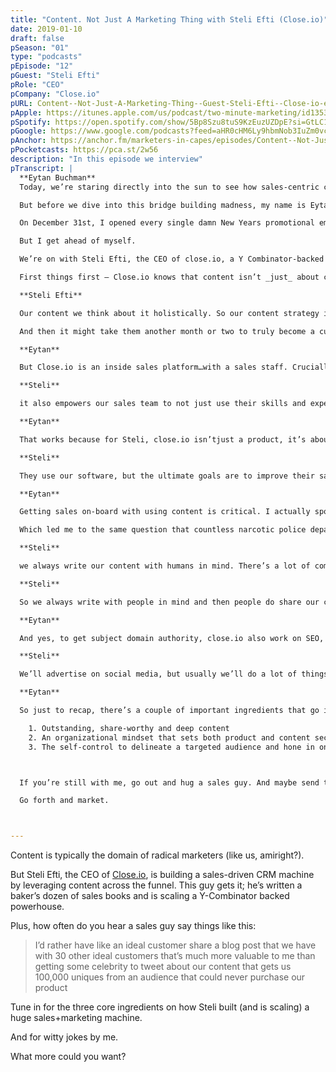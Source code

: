 ```yaml
---
title: "Content. Not Just A Marketing Thing with Steli Efti (Close.io)"
date: 2019-01-10
draft: false
pSeason: "01"
type: "podcasts"
pEpisode: "12"
pGuest: "Steli Efti"
pRole: "CEO"
pCompany: "Close.io"
pURL: Content--Not-Just-A-Marketing-Thing--Guest-Steli-Efti--Close-io-e2tmm1
pApple: https://itunes.apple.com/us/podcast/two-minute-marketing/id1353391360?mt=2
pSpotify: https://open.spotify.com/show/5Bp8Szu8tuS9KzEuzUZDpE?si=GtLC19qxQwuEwFGl4IX21w
pGoogle: https://www.google.com/podcasts?feed=aHR0cHM6Ly9hbmNob3IuZm0vcy8yOWI1NTgwL3BvZGNhc3QvcnNz
pAnchor: https://anchor.fm/marketers-in-capes/episodes/Content--Not-Just-A-Marketing-Thing--Guest-Steli-Efti--Close-io-e2tmm1
pPocketcasts: https://pca.st/2w56
description: "In this episode we interview"  
pTranscript: |
  **Eytan Buchman**
  Today, we’re staring directly into the sun to see how sales-centric companies leverage marketing content.

  But before we dive into this bridge building madness, my name is Eytan, instead of jamming to Avril Lavigne, you’re listening to Two Minute Marketing, I use words like jamming, and we’re going to talk about how sales teams can leverage content.

  On December 31st, I opened every single damn New Years promotional email I got. And when I’m on Facebook, I click on ads all the time. I’m a curious marketer. And that’s where I came across a paid ad for a really good free sales book.

  But I get ahead of myself.

  We’re on with Steli Efti, the CEO of close.io, a Y Combinator-backed inside sales CRM. Steli has written 13 sales books – nearly 25% of the original Hardy Boys books – and he uses them heavily in marketing.

  First things first – Close.io knows that content isn’t _just_ about customer acquisition.

  **Steli Efti**

  Our content we think about it holistically. So our content strategy is not just to attract traffic or not just to attract people to sign up for trial, it really goes through the entire customer journey. A lot of times people will discover us, discover a piece of our content, then they will come back to our content for a year, sometimes even longer than a year before they ever decide to sign up for a trial of our product.

  And then it might take them another month or two to truly become a customer. …They’re always consuming our content. They just consume different types of content at the beginning that helps them get the basics of sales then later on how to use our product and how to improve on their sales process, and then later how to scale sales, how to hire people.

  **Eytan**

  But Close.io is an inside sales platform…with a sales staff. Crucially, they break down the marketing-sales silo.

  **Steli**

  it also empowers our sales team to not just use their skills and expertise, not just use the software and our product, but also use our content to create value and create connections and conversations and conversions with our prospects and our customers. So our sales team heavily relies on our content to help the prospect accomplish whatever their ultimate goals are.

  **Eytan**

  That works because for Steli, close.io isn’tjust a product, it’s about a customer service orientation. Sofor them, stellar content isn’t an acquisition tool, it’s a way of life that dovetails with product. Good content and good product help create better sales teams.

  **Steli**

  They use our software, but the ultimate goals are to improve their sales process, to drive a certain amount of revenue, to accomplish certain muscles for their company. So our sales reps both use our product and our content to help their prospects accomplish these goals and ultimately to convince them to become a customer.

  **Eytan**

  Getting sales on-board with using content is critical. I actually spoke to someone at VinciWorks, a local Jerusalem tech company, that puts their sales team through Hubspot’s inbound course to bring them on-board.

  Which led me to the same question that countless narcotic police departments ask themselves – how do they distribute? And the answer is that Close.io forgets vanity metrics, going for smaller and smarter distribution instead of shotgun distribution:

  **Steli**

  we always write our content with humans in mind. There’s a lot of companies out there that write content with search engines in mind or write content with pure distribution in mind. What is going to be shared a shit ton of time because it has a provocative title or it has sort of the list format. There’s 10,000 experts and everybody has a quote. And if we ping all these experts and tell them to share this on social media, boom, we’ve kind of great distribution. But then, if you look at the piece of content, it’s nothing anyone will ever read.

  **Steli**

  So we always write with people in mind and then people do share our content a lot. Those numbers are not insane in terms of just pure traffic, but the quality is incredible. So I’d rather have like an ideal customer share a blog post that we have with 30 other ideal customers that’s much more valuable to me than getting some celebrity to tweet about our content that gets us 100,000 uniques from an audience that could never purchase our product and will never purchase our product.

  **Eytan**

  And yes, to get subject domain authority, close.io also work on SEO, as well as social, but again, their approach is still a strong B2B less-is-more one:

  **Steli**

  We’ll advertise on social media, but usually we’ll do a lot of things to make sure that we are attracting a small but right audience versus attracting everybody that we could possibly have. But at the core of what we do is just write incredible content that’s much harder than you would think, but if you get that right, everything else gets easier.

  **Eytan**

  So just to recap, there’s a couple of important ingredients that go into Steli’s Famous Content Cake:

    1. Outstanding, share-worthy and deep content
    2. An organizational mindset that sets both product and content second to the goal of helping customers sell
    3. The self-control to delineate a targeted audience and hone in on them.



  If you’re still with me, go out and hug a sales guy. And maybe send them a link to a couple of Steli’s books, which you can find – for free – on close.io. My name is Eytan, you just got sold on the importance of content, and to make me happier than ninja in a brick factory, all you have to do is tell a marketing friend about this podcast.

  Go forth and market.



---
```

Content is typically the domain of radical marketers (like us, amiright?).

But Steli Efti, the CEO of [Close.io](http://close.io), is building a sales-driven CRM machine by leveraging content across the funnel. This guy gets it; he’s written a baker’s dozen of sales books and is scaling a Y-Combinator backed powerhouse.

Plus, how often do you hear a sales guy say things like this:

> I’d rather have like an ideal customer share a blog post that we have with 30 other ideal customers that’s much more valuable to me than getting some celebrity to tweet about our content that gets us 100,000 uniques from an audience that could never purchase our product

Tune in for the three core ingredients on how Steli built (and is scaling) a huge sales+marketing machine.

And for witty jokes by me.

What more could you want?
